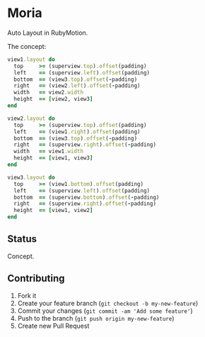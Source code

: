 # Moria

Auto Layout in RubyMotion.

The concept:

```ruby
view1.layout do
  top     >= (superview.top).offset(padding)
  left    == (superview.left).offset(padding)
  bottom  == (view3.top).offset(-padding)
  right   == (view2.left).offset(-padding)
  width   == view2.width
  height  == [view2, view3]
end

view2.layout do
  top     >= (superview.top).offset(padding)
  left    == (view1.right).offset(padding)
  bottom  == (view3.top).offset(-padding)
  right   == (superview.right).offset(-padding)
  width   == view1.width
  height  == [view1, view3]
end

view3.layout do
  top     >= (view1.bottom).offset(padding)
  left    == (superview.left).offset(padding)
  bottom  == (superview.bottom).offset(-padding)
  right   == (superview.right).offset(-padding)
  height  == [view1, view2]
end

```

## Status

Concept.

## Contributing

1. Fork it
2. Create your feature branch (`git checkout -b my-new-feature`)
3. Commit your changes (`git commit -am 'Add some feature'`)
4. Push to the branch (`git push origin my-new-feature`)
5. Create new Pull Request
